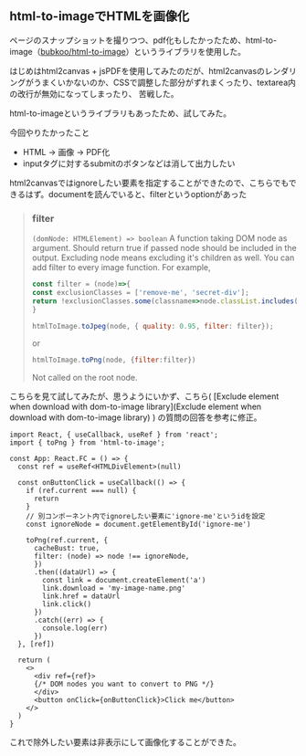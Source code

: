 ## html-to-imageでHTMLを画像化

ページのスナップショットを撮りつつ、pdf化もしたかったため、html-to-image（[bubkoo/html-to-image](https://github.com/bubkoo/html-to-image)）というライブラリを使用した。

はじめはhtml2canvas + jsPDFを使用してみたのだが、html2canvasのレンダリングがうまくいかないのか、CSSで調整した部分がずれまくったり、textarea内の改行が無効になってしまったり、
苦戦した。

html-to-imageというライブラリもあったため、試してみた。

今回やりたかったこと
- HTML → 画像 → PDF化
- inputタグに対するsubmitのボタンなどは消して出力したい

html2canvasではignoreしたい要素を指定することができたので、こちらでもできるはず。documentを読んでいると、filterというoptionがあった

> ### filter
> `(domNode: HTMLElement) => boolean`
> A function taking DOM node as argument. Should return true if passed node should be included in the output. Excluding node means excluding it's children as well.
> You can add filter to every image function. For example,
> ```javascript
> const filter = (node)=>{
> const exclusionClasses = ['remove-me', 'secret-div'];
> return !exclusionClasses.some(classname=>node.classList.includes(classname));
> }
>
> htmlToImage.toJpeg(node, { quality: 0.95, filter: filter});
> ```
> or
> ```javascript
> htmlToImage.toPng(node, {filter:filter})
> ```
> Not called on the root node.

こちらを見て試してみたが、思うようにいかず、こちら( [Exclude element when download with dom-to-image library](Exclude element when download with dom-to-image library) )
の質問の回答を参考に修正。


```javascrip
import React, { useCallback, useRef } from 'react';
import { toPng } from 'html-to-image';

const App: React.FC = () => {
  const ref = useRef<HTMLDivElement>(null)

  const onButtonClick = useCallback(() => {
    if (ref.current === null) {
      return
    }
    // 別コンポーネント内でignoreしたい要素に'ignore-me'というidを設定
    const ignoreNode = document.getElementById('ignore-me')

    toPng(ref.current, {
      cacheBust: true,
      filter: (node) => node !== ignoreNode,
      })
      .then((dataUrl) => {
        const link = document.createElement('a')
        link.download = 'my-image-name.png'
        link.href = dataUrl
        link.click()
      })
      .catch((err) => {
        console.log(err)
      })
  }, [ref])

  return (
    <>
      <div ref={ref}>
      {/* DOM nodes you want to convert to PNG */}
      </div>
      <button onClick={onButtonClick}>Click me</button>
    </>
  )
}
```
これで除外したい要素は非表示にして画像化することができた。
